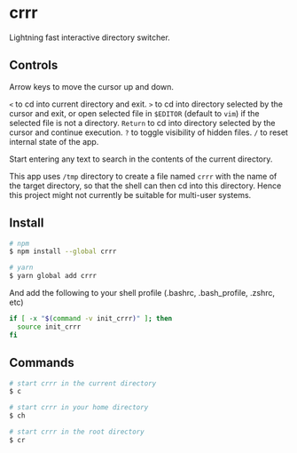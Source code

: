 # crrr

Lightning fast interactive directory switcher.

## Controls

Arrow keys to move the cursor up and down.

`<` to cd into current directory and exit. `>` to cd into
directory selected by the cursor and exit, or open selected file in `$EDITOR` (default to `vim`) if
the selected file is not a directory. `Return` to cd into directory selected by the cursor and
continue execution. `?` to toggle visibility of hidden files. `/` to reset internal state of the
app.

Start entering any text to search in the contents of the current directory.

This app uses `/tmp` directory to create a file named `crrr` with the name of the target directory,
so that the shell can then cd into this directory. Hence this project might not currently be
suitable for multi-user systems.

## Install

```bash
# npm
$ npm install --global crrr
```

```bash
# yarn
$ yarn global add crrr
```

And add the following to your shell profile (.bashrc, .bash_profile, .zshrc, etc)

```bash
if [ -x "$(command -v init_crrr)" ]; then
  source init_crrr
fi
```

## Commands

```bash
# start crrr in the current directory
$ c
```

```bash
# start crrr in your home directory
$ ch
```

```bash
# start crrr in the root directory
$ cr
```
